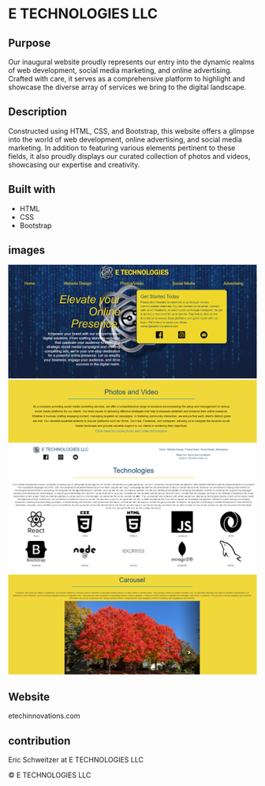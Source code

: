 # E TECHNOLOGIES LLC

## Purpose

Our inaugural website proudly represents our entry into the dynamic realms of web development, social media marketing, and online advertising. Crafted with care, it serves as a comprehensive platform to highlight and showcase the diverse array of services we bring to the digital landscape.


## Description

Constructed using HTML, CSS, and Bootstrap, this website offers a glimpse into the world of web development, online advertising, and social media marketing. In addition to featuring various elements pertinent to these fields, it also proudly displays our curated collection of photos and videos, showcasing our expertise and creativity.

## Built with
<!-- use all the head links here -->
* HTML
* CSS
* Bootstrap


## images

![](./assets/images/etech%20hompage.png)
![](./assets/images/etech%20homefooter.png)
![](./assets/images/etech%20icons.png)
![](./assets/images/etech%20tree%20carousel.png)



## Website
  etechinnovations.com

## contribution
Eric Schweitzer at E TECHNOLOGIES LLC

&copy; E TECHNOLOGIES LLC
<!-- complete this readme like the ones in class -->
<!-- 
   
    
    -make sure to delete all images not being used....check again deleted a bunch 4-4
 -->
<!-- photos page
        add video add to youtube or page?
         -->

 <!-- web page
        -organize and explain front and back end 

        -collor sections 
        -headers/navbar and footers in the same section.
        -add row of hover effects not nesiccarilly buttons
        -tech symbols....looks good, add color ?************** only if easy 
        -check cards
        -fix navbars.....just need to be centered ->


<!-- https://freefrontend.com/css-hover-effects/page/3/ -->